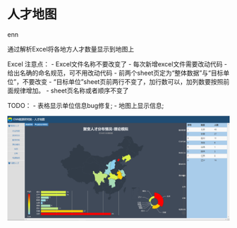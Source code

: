 # 人才地图
enn

通过解析Excel将各地方人才数量显示到地图上

Excel 注意点：
	- Excel文件名称不要改变了
		- 每次新增excel文件需要改动代码
		- 给出名确的命名规范，可不用改动代码
	- 前两个sheet页定为“整体数据”与“目标单位”，不要改变
	- “目标单位”sheet页前两行不变了，加行数可以，加列数要按照前面规律增加。
	- sheet页名称或者顺序不变了

TODO：
	- 表格显示单位信息bug修复;
	- 地图上显示信息;

![主页视图](https://github.com/Airseai6/talentMap/raw/master/doc/images/1.png)
